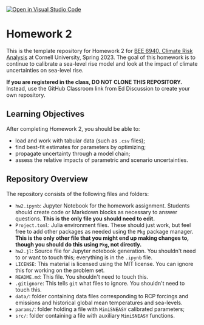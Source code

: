 [![Open in Visual Studio Code](https://classroom.github.com/assets/open-in-vscode-c66648af7eb3fe8bc4f294546bfd86ef473780cde1dea487d3c4ff354943c9ae.svg)](https://classroom.github.com/online_ide?assignment_repo_id=10053884&assignment_repo_type=AssignmentRepo)
# Homework 2

This is the template repository for Homework 2 for [BEE 6940, Climate Risk Analysis](https://viveks.me/climate-risk-analysis) at Cornell University, Spring 2023. The goal of this homework is to continue to calibrate a sea-level rise model and look at the impact of climate uncertainties on sea-level rise.

**If you are registered in the class, DO NOT CLONE THIS REPOSITORY.** Instead, use the GitHub Classroom link from Ed Discussion to create your own repository.

## Learning Objectives

After completing Homework 2, you should be able to:
  * load and work with tabular data (such as `.csv` files);
  * find best-fit estimates for parameters by optimizing;
  * propagate uncertainty through a model chain;
  * assess the relative impacts of parametric and scenario uncertainties.

## Repository Overview

The repository consists of the following files and folders:
- `hw2.ipynb`: Jupyter Notebook for the homework assignment. Students should create code or Markdown blocks as necessary to answer questions. **This is the only file you should need to edit.**
- `Project.toml`: Julia environment files. These should just work, but feel free to add other packages as needed using the `Pkg` package manager. **This is the only other file that you might end up making changes to, though you should do this using `Pkg`, not directly.**
- `hw2.jl`: Source file for Jupyter notebook generation. You shouldn't need to or want to touch this; everything is in the `.ipynb` file.
- `LICENSE`: This material is licensed using the MIT license. You can ignore this for working on the problem set.
- `README.md`: This file. You shouldn't need to touch this.
- `.gitignore`: This tells `git` what files to ignore. You shouldn't need to touch this.
- `data/`: folder containing data files corresponding to RCP forcings and emissions and historical global mean temperatures and sea-levels.
- `params/`: folder holding a file with `MimiSNEASY` calibrated parameters;
- `src/`: folder containing a file with auxiliary `MimiSNEASY` functions.